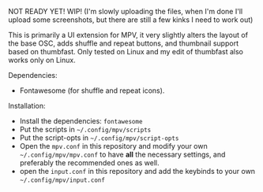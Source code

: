 NOT READY YET! WIP! (I'm slowly uploading the files, when I'm done I'll upload some screenshots, but there are still a few kinks I need to work out)

This is primarily a UI extension for MPV, it very slightly alters the layout of the base OSC, adds shuffle and repeat buttons, and thumbnail support based on thumbfast. Only tested on Linux and my edit of thumbfast also works only on Linux.

Dependencies: 

* Fontawesome (for shuffle and repeat icons).

Installation:
* Install the dependencies: `fontawesome`
* Put the scripts in `~/.config/mpv/scripts`
* Put the script-opts in `~/.config/mpv/script-opts`
* Open the `mpv.conf` in this repository and modify your own `~/.config/mpv/mpv.conf` to have **all** the necessary settings, and preferably the recommended ones as well.
* open the `input.conf` in this repository and add the keybinds to your own `~/.config/mpv/input.conf`

